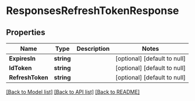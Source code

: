 # ResponsesRefreshTokenResponse

## Properties
Name | Type | Description | Notes
------------ | ------------- | ------------- | -------------
**ExpiresIn** | **string** |  | [optional] [default to null]
**IdToken** | **string** |  | [optional] [default to null]
**RefreshToken** | **string** |  | [optional] [default to null]

[[Back to Model list]](../README.md#documentation-for-models) [[Back to API list]](../README.md#documentation-for-api-endpoints) [[Back to README]](../README.md)



